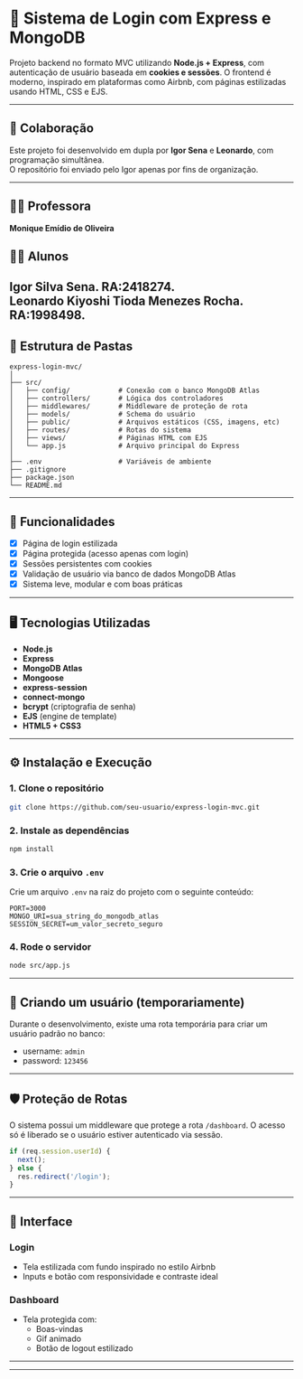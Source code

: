 
# 🔐 Sistema de Login com Express e MongoDB

Projeto backend no formato MVC utilizando **Node.js + Express**, com autenticação de usuário baseada em **cookies e sessões**. O frontend é moderno, inspirado em plataformas como Airbnb, com páginas estilizadas usando HTML, CSS e EJS.

---
## 👥 Colaboração

Este projeto foi desenvolvido em dupla por **Igor Sena** e **Leonardo**, com programação simultânea.  
O repositório foi enviado pelo Igor apenas por fins de organização.

---

## 👩‍🏫 Professora
**Monique Emídio de Oliveira**


## 👨‍💻 Alunos

**Igor Silva Sena. RA:2418274.**  
**Leonardo Kiyoshi Tioda Menezes Rocha. RA:1998498.**
---

## 📁 Estrutura de Pastas

```
express-login-mvc/
│
├── src/
│   ├── config/            # Conexão com o banco MongoDB Atlas
│   ├── controllers/       # Lógica dos controladores
│   ├── middlewares/       # Middleware de proteção de rota
│   ├── models/            # Schema do usuário
│   ├── public/            # Arquivos estáticos (CSS, imagens, etc)
│   ├── routes/            # Rotas do sistema
│   ├── views/             # Páginas HTML com EJS
│   └── app.js             # Arquivo principal do Express
│
├── .env                   # Variáveis de ambiente
├── .gitignore
├── package.json
└── README.md
```

---

## 🚀 Funcionalidades

- [x] Página de login estilizada
- [x] Página protegida (acesso apenas com login)
- [x] Sessões persistentes com cookies
- [x] Validação de usuário via banco de dados MongoDB Atlas
- [x] Sistema leve, modular e com boas práticas

---

## 🖥️ Tecnologias Utilizadas

- **Node.js**
- **Express**
- **MongoDB Atlas**
- **Mongoose**
- **express-session**
- **connect-mongo**
- **bcrypt** (criptografia de senha)
- **EJS** (engine de template)
- **HTML5 + CSS3**

---

## ⚙️ Instalação e Execução

### 1. Clone o repositório
```bash
git clone https://github.com/seu-usuario/express-login-mvc.git
```

### 2. Instale as dependências
```bash
npm install
```

### 3. Crie o arquivo `.env`
Crie um arquivo `.env` na raiz do projeto com o seguinte conteúdo:

```env
PORT=3000
MONGO_URI=sua_string_do_mongodb_atlas
SESSION_SECRET=um_valor_secreto_seguro
```

### 4. Rode o servidor
```bash
node src/app.js
```

---

## 🔑 Criando um usuário (temporariamente)

Durante o desenvolvimento, existe uma rota temporária para criar um usuário padrão no banco:

- username: `admin`
- password: `123456`


---

## 🛡️ Proteção de Rotas

O sistema possui um middleware que protege a rota `/dashboard`. O acesso só é liberado se o usuário estiver autenticado via sessão.

```js
if (req.session.userId) {
  next();
} else {
  res.redirect('/login');
}
```

---

## 🎨 Interface

### Login
- Tela estilizada com fundo inspirado no estilo Airbnb
- Inputs e botão com responsividade e contraste ideal

### Dashboard
- Tela protegida com:
  - Boas-vindas
  - Gif animado
  - Botão de logout estilizado

---




---

